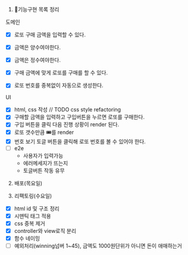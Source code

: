 1. 🎯기능구현 목록 정리

도메인

- [x] 로또 구매 금액을 입력할 수 있다.
- [x] 금액은 양수여야한다.
- [x] 금액은 정수여야한다.

- [x] 구매 금액에 맞게 로또를 구매를 할 수 있다.
- [x] 로또 번호를 중복없이 자동으로 생성한다.

UI

- [x] html, css 작성 // TODO css style refactoring
- [x] 구매할 금액을 입력하고 구입버튼을 누르면 로또를 구매한다.
- [x] 구입 버튼을 클릭 다음 진행 상황이 render 된다.
- [x] 로또 갯수만큼 🎟️를 render
- [x] 번호 보기 토글 버튼을 클릭해 로또 번호를 볼 수 있어야 한다.
- [ ] e2e
  - 사용자가 입력가능
  - 에러메세지가 뜨는지
  - 토글버튼 작동 유무

2. 배포(목요일)

3. 리팩토링(수요일)

- [x] html id 및 구조 정리
- [x] 시맨틱 태그 적용
- [x] css 중복 제거
- [x] controller와 view로직 분리
- [x] 함수 네이밍
- [ ] 예외처리(winning넘버 1~45), 금액도 1000원단위가 아니면 돈이 애매하는거
